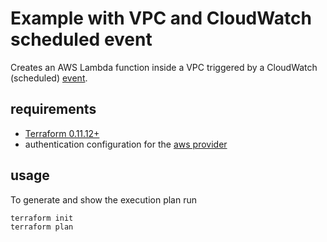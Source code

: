 # Example with VPC and CloudWatch scheduled event

Creates an AWS Lambda function inside a VPC triggered by a CloudWatch (scheduled) [event](https://docs.aws.amazon.com/lambda/latest/dg/with-scheduled-events.html).

## requirements

- [Terraform 0.11.12+](https://www.terraform.io/)
- authentication configuration for the [aws provider](https://www.terraform.io/docs/providers/aws/)

## usage

To generate and show the execution plan run

```
terraform init
terraform plan
```
